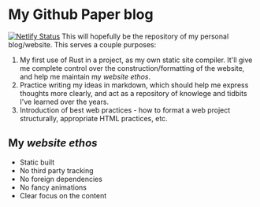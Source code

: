 # My Github Paper blog
[![Netlify Status](https://api.netlify.com/api/v1/badges/523dd062-7ef3-4af4-9785-1a267900d235/deploy-status)](https://app.netlify.com/sites/arya-k/deploys)
This will hopefully be the repository of my personal blog/website. This serves a couple purposes:
 1. My first use of Rust in a project, as my own static site compiler. It'll give me complete control over the construction/formatting of the website, and help me maintain my _website ethos_.
 2. Practice writing my ideas in markdown, which should help me express thoughts more clearly, and act as a repository of knowlege and tidbits I've learned over the years.
 3. Introduction of best web practices - how to format a web project structurally, appropriate HTML practices, etc.

## My _website ethos_
 * Static built
 * No third party tracking
 * No foreign dependencies
 * No fancy animations
 * Clear focus on the content

